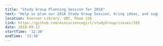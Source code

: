 ```yaml
---
title: "Study Group Planning Session for 2018"
text: "Help us plan our 2018 Study Group Session, bring ideas, and suggest topics you are interested in. All levels!"
location: Koerner Library, UBC, Room 216
link: https://github.com/minisciencegirl/studyGroup/issues/195
date: 2018-09-12
startTime: '12:30'
endTime: '13:30'
---
```

